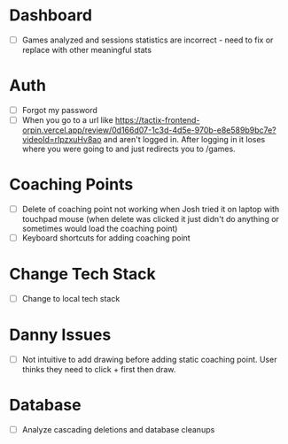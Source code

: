 # Dashboard
* [ ] Games analyzed and sessions statistics are incorrect - need to fix or replace with other meaningful stats

# Auth
* [ ] Forgot my password
* [ ] When you go to a url like https://tactix-frontend-orpin.vercel.app/review/0d166d07-1c3d-4d5e-970b-e8e589b9bc7e?videoId=rIpzxuHv8ao and aren't logged in. After logging in it loses where you were going to and just redirects you to /games.

# Coaching Points
* [ ] Delete of coaching point not working when Josh tried it on laptop with touchpad mouse (when delete was clicked it just didn't do anything or sometimes would load the coaching point)
* [ ] Keyboard shortcuts for adding coaching point

# Change Tech Stack
* [ ] Change to local tech stack

# Danny Issues
* [ ] Not intuitive to add drawing before adding static coaching point. User thinks they need to click + first then draw.
    
# Database
* [ ] Analyze cascading deletions and database cleanups

